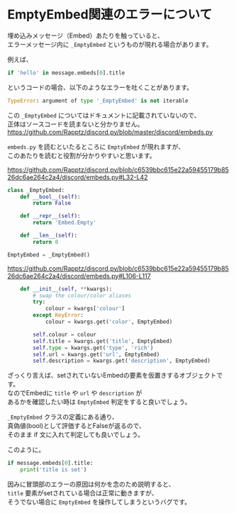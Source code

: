 # EmptyEmbed関連のエラーについて

埋め込みメッセージ（Embed）あたりを触っていると、  
エラーメッセージ内に `_EmptyEmbed` というものが現れる場合があります。

例えば、

```python
if 'hello' in message.embeds[0].title
```

というコードの場合、以下のようなエラーを吐くことがあります。

```python
TypeError: argument of type '_EmptyEmbed' is not iterable
```

この `_EmptyEmbed` についてはドキュメントに記載されていないので、  
正体はソースコードを読まないと分かりません。  
https://github.com/Rapptz/discord.py/blob/master/discord/embeds.py

`embeds.py` を読むといたるところに `EmptyEmbed` が現れますが、  
このあたりを読むと役割が分かりやすいと思います。

https://github.com/Rapptz/discord.py/blob/c6539bbc615e22a59455179b8526dc6ae264c2a4/discord/embeds.py#L32-L42

```python
class _EmptyEmbed:
    def __bool__(self):
        return False

    def __repr__(self):
        return 'Embed.Empty'

    def __len__(self):
        return 0

EmptyEmbed = _EmptyEmbed()
```

https://github.com/Rapptz/discord.py/blob/c6539bbc615e22a59455179b8526dc6ae264c2a4/discord/embeds.py#L106-L117

```python
    def __init__(self, **kwargs):
        # swap the colour/color aliases
        try:
            colour = kwargs['colour']
        except KeyError:
            colour = kwargs.get('color', EmptyEmbed)

        self.colour = colour
        self.title = kwargs.get('title', EmptyEmbed)
        self.type = kwargs.get('type', 'rich')
        self.url = kwargs.get('url', EmptyEmbed)
        self.description = kwargs.get('description', EmptyEmbed)
```

ざっくり言えば、setされていないEmbedの要素を仮置きするオブジェクトです。  
なのでEmbedに `title` や `url` や `description` が  
あるかを確認したい時は `EmptyEmbed` 判定をすると良いでしょう。

`_EmptyEmbed` クラスの定義にある通り、  
真偽値(bool)として評価するとFalseが返るので、  
そのまま if 文に入れて判定しても良いでしょう。

このように。

```python
if message.embeds[0].title:
    print('title is set')
```

因みに冒頭部のエラーの原因は何かを念のため説明すると、  
`title` 要素がsetされている場合は正常に動きますが、  
そうでない場合に `EmptyEmbed` を操作してしまうというバグです。
